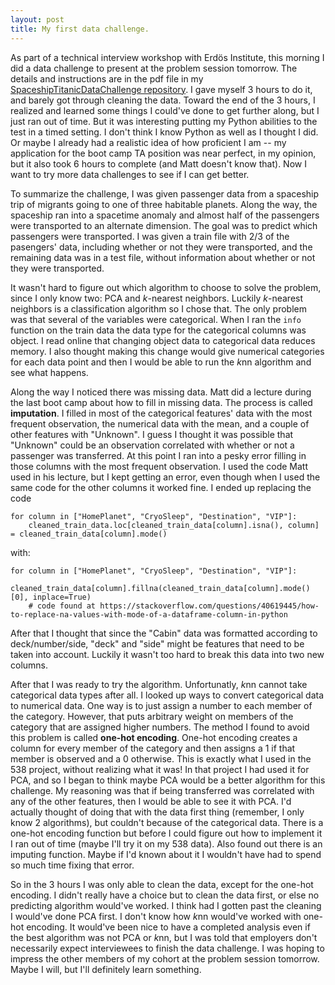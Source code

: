 ```yaml
---
layout: post
title: My first data challenge.
---
```

As part of a technical interview workshop with Erd&#246;s Institute, this morning I did a data challenge to present at the problem session tomorrow.  The details and instructions are in the pdf file in my [SpaceshipTitanicDataChallenge repository](https://github.com/wh33les/SpaceshipTitanicDataChallenge).  I gave myself 3 hours to do it, and barely got through cleaning the data.  Toward the end of the 3 hours, I realized and learned some things I could've done to get further along, but I just ran out of time.  But it was interesting putting my Python abilities to the test in a timed setting.  I don't think I know Python as well as I thought I did.  Or maybe I already had a realistic idea of how proficient I am -- my application for the boot camp TA position was near perfect, in my opinion, but it also took 6 hours to complete (and Matt doesn't know that).  Now I want to try more data challenges to see if I can get better.

To summarize the challenge, I was given passenger data from a spaceship trip of migrants going to one of three habitable planets.  Along the way, the spaceship ran into a spacetime anomaly and almost half of the passengers were transported to an alternate dimension.  The goal was to predict which passengers were transported.  I was given a train file with 2/3 of the pasengers' data, including whether or not they were transported, and the remaining data was in a test file, without information about whether or not they were transported.

It wasn't hard to figure out which algorithm to choose to solve the problem, since I only know two: PCA and $k$-nearest neighbors.  Luckily $k$-nearest neighbors is a classification algorithm so I chose that.  The only problem was that several of the variables were categorical.  When I ran the `info` function on the train data the data type for the categorical columns was object.  I read online that changing object data to categorical data reduces memory.  I also thought making this change would give numerical categories for each data point and then I would be able to run the $k$nn algorithm and see what happens.

Along the way I noticed there was missing data.  Matt did a lecture during the last boot camp about how to fill in missing data.  The process is called **imputation**.  I filled in most of the categorical features' data with the most frequent observation, the numerical data with the mean, and a couple of other features with "Unknown".  I guess I thought it was possible that "Unknown" could be an observation correlated with whether or not a passenger was transferred.  At this point I ran into a pesky error filling in those columns with the most frequent observation.  I used the code Matt used in his lecture, but I kept getting an error, even though when I used the same code for the other columns it worked fine.  I ended up replacing the code
```
for column in ["HomePlanet", "CryoSleep", "Destination", "VIP"]:
    cleaned_train_data.loc[cleaned_train_data[column].isna(), column] = cleaned_train_data[column].mode()
```
with&#58; 
```
for column in ["HomePlanet", "CryoSleep", "Destination", "VIP"]:
    cleaned_train_data[column].fillna(cleaned_train_data[column].mode()[0], inplace=True) 
    # code found at https://stackoverflow.com/questions/40619445/how-to-replace-na-values-with-mode-of-a-dataframe-column-in-python
```
After that I thought that since the "Cabin" data was formatted according to deck/number/side, "deck" and "side" might be features that need to be taken into account.  Luckily it wasn't too hard to break this data into two new columns.

After that I was ready to try the algorithm.  Unfortunatly, $k$nn cannot take categorical data types after all.  I looked up ways to convert categorical data to numerical data.  One way is to just assign a number to each member of the category.  However, that puts arbitrary weight on members of the category that are assigned higher numbers.  The method I found to avoid this problem is called **one-hot encoding**.  One-hot encoding creates a column for every member of the category and then assigns a 1 if that member is observed and a 0 otherwise.  This is exactly what I used in the 538 project, without realizing what it was!  In that project I had used it for PCA, and so I began to think maybe PCA would be a better algorithm for this challenge.  My reasoning was that if being transferred was correlated with any of the other features, then I would be able to see it with PCA.  I'd actually thought of doing that with the data first thing (remember, I only know 2 algorithms), but couldn't because of the categorical data.  There is a one-hot encoding function but before I could figure out how to implement it I ran out of time (maybe I'll try it on my 538 data).  Also found out there is an imputing function.  Maybe if I'd known about it I wouldn't have had to spend so much time fixing that error.

So in the 3 hours I was only able to clean the data, except for the one-hot encoding.  I didn't really have a choice but to clean the data first, or else no predicting algorithm would've worked.  I think had I gotten past the cleaning I would've done PCA first.  I don't know how $k$nn would've worked with one-hot encoding.  It would've been nice to have a completed analysis even if the best algorithm was not PCA or $k$nn, but I was told that employers don't necessarily expect interviewees to finish the data challenge.  I was hoping to impress the other members of my cohort at the problem session tomorrow.  Maybe I will, but I'll definitely learn something.
